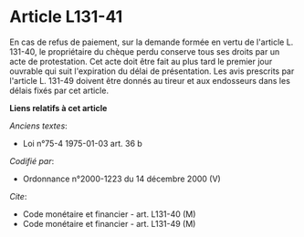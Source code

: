 # Article L131-41

En cas de refus de paiement, sur la demande formée en vertu de l'article L. 131-40, le propriétaire du chèque perdu conserve
tous ses droits par un acte de protestation. Cet acte doit être fait au plus tard le premier jour ouvrable qui suit
l'expiration du délai de présentation. Les avis prescrits par l'article L. 131-49 doivent être donnés au tireur et aux
endosseurs dans les délais fixés par cet article.

**Liens relatifs à cet article**

_Anciens textes_:

  - Loi n°75-4 1975-01-03 art. 36 b

_Codifié par_:

  - Ordonnance n°2000-1223 du 14 décembre 2000 (V)

_Cite_:

  - Code monétaire et financier - art. L131-40 (M)
  - Code monétaire et financier - art. L131-49 (M)
